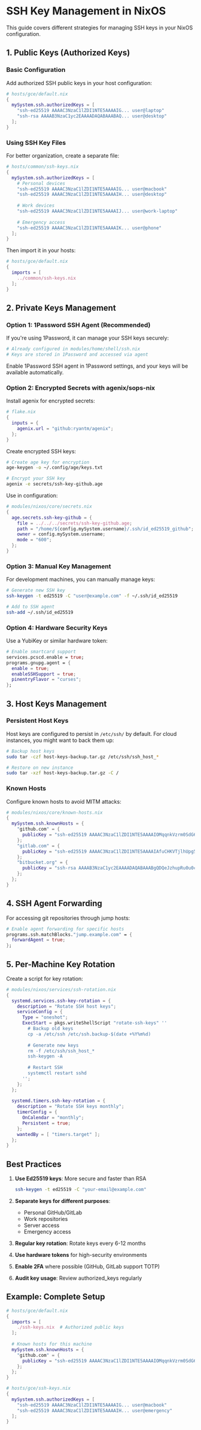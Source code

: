 # SSH Key Management in NixOS

This guide covers different strategies for managing SSH keys in your NixOS configuration.

## 1. Public Keys (Authorized Keys)

### Basic Configuration

Add authorized SSH public keys in your host configuration:

```nix
# hosts/gce/default.nix
{
  mySystem.ssh.authorizedKeys = [
    "ssh-ed25519 AAAAC3NzaC1lZDI1NTE5AAAAIG... user@laptop"
    "ssh-rsa AAAAB3NzaC1yc2EAAAADAQABAAABAQ... user@desktop"
  ];
}
```

### Using SSH Key Files

For better organization, create a separate file:

```nix
# hosts/common/ssh-keys.nix
{
  mySystem.ssh.authorizedKeys = [
    # Personal devices
    "ssh-ed25519 AAAAC3NzaC1lZDI1NTE5AAAAIG... user@macbook"
    "ssh-ed25519 AAAAC3NzaC1lZDI1NTE5AAAAIH... user@desktop"
    
    # Work devices
    "ssh-ed25519 AAAAC3NzaC1lZDI1NTE5AAAAIJ... user@work-laptop"
    
    # Emergency access
    "ssh-ed25519 AAAAC3NzaC1lZDI1NTE5AAAAIK... user@phone"
  ];
}
```

Then import it in your hosts:

```nix
# hosts/gce/default.nix
{
  imports = [
    ../common/ssh-keys.nix
  ];
}
```

## 2. Private Keys Management

### Option 1: 1Password SSH Agent (Recommended)

If you're using 1Password, it can manage your SSH keys securely:

```nix
# Already configured in modules/home/shell/ssh.nix
# Keys are stored in 1Password and accessed via agent
```

Enable 1Password SSH agent in 1Password settings, and your keys will be available automatically.

### Option 2: Encrypted Secrets with agenix/sops-nix

Install agenix for encrypted secrets:

```nix
# flake.nix
{
  inputs = {
    agenix.url = "github:ryantm/agenix";
  };
}
```

Create encrypted SSH keys:

```bash
# Create age key for encryption
age-keygen -o ~/.config/age/keys.txt

# Encrypt your SSH key
agenix -e secrets/ssh-key-github.age
```

Use in configuration:

```nix
# modules/nixos/core/secrets.nix
{
  age.secrets.ssh-key-github = {
    file = ../../../secrets/ssh-key-github.age;
    path = "/home/${config.mySystem.username}/.ssh/id_ed25519_github";
    owner = config.mySystem.username;
    mode = "600";
  };
}
```

### Option 3: Manual Key Management

For development machines, you can manually manage keys:

```bash
# Generate new SSH key
ssh-keygen -t ed25519 -C "user@example.com" -f ~/.ssh/id_ed25519

# Add to SSH agent
ssh-add ~/.ssh/id_ed25519
```

### Option 4: Hardware Security Keys

Use a YubiKey or similar hardware token:

```nix
# Enable smartcard support
services.pcscd.enable = true;
programs.gnupg.agent = {
  enable = true;
  enableSSHSupport = true;
  pinentryFlavor = "curses";
};
```

## 3. Host Keys Management

### Persistent Host Keys

Host keys are configured to persist in `/etc/ssh/` by default. For cloud instances, you might want to back them up:

```bash
# Backup host keys
sudo tar -czf host-keys-backup.tar.gz /etc/ssh/ssh_host_*

# Restore on new instance
sudo tar -xzf host-keys-backup.tar.gz -C /
```

### Known Hosts

Configure known hosts to avoid MITM attacks:

```nix
# modules/nixos/core/known-hosts.nix
{
  mySystem.ssh.knownHosts = {
    "github.com" = {
      publicKey = "ssh-ed25519 AAAAC3NzaC1lZDI1NTE5AAAAIOMqqnkVzrm0SdG6UOoqKLsabgH5C9okWi0dh2l9GKJl";
    };
    "gitlab.com" = {
      publicKey = "ssh-ed25519 AAAAC3NzaC1lZDI1NTE5AAAAIAfuCHKVTjlhUpg51r/IHs9Vq2bXEEcmHPQCLwjJjiZI";
    };
    "bitbucket.org" = {
      publicKey = "ssh-rsa AAAAB3NzaC1yc2EAAAADAQABAAABgQDQeJzhupRu0u0cdegZIa8e86EG2qOCsIsD1Xw0xSeiPDlCr7kq97NLmMbpKTRTocPJwTIuNwellpKSTRLfOjv7qGZrKa0np0Ng7wt8L+zfmLGm9bR4sSbZ9xZauPKL5IqnR5";
    };
  };
}
```

## 4. SSH Agent Forwarding

For accessing git repositories through jump hosts:

```nix
# Enable agent forwarding for specific hosts
programs.ssh.matchBlocks."jump.example.com" = {
  forwardAgent = true;
};
```

## 5. Per-Machine Key Rotation

Create a script for key rotation:

```nix
# modules/nixos/services/ssh-rotation.nix
{
  systemd.services.ssh-key-rotation = {
    description = "Rotate SSH host keys";
    serviceConfig = {
      Type = "oneshot";
      ExecStart = pkgs.writeShellScript "rotate-ssh-keys" ''
        # Backup old keys
        cp -a /etc/ssh /etc/ssh.backup-$(date +%Y%m%d)
        
        # Generate new keys
        rm -f /etc/ssh/ssh_host_*
        ssh-keygen -A
        
        # Restart SSH
        systemctl restart sshd
      '';
    };
  };
  
  systemd.timers.ssh-key-rotation = {
    description = "Rotate SSH keys monthly";
    timerConfig = {
      OnCalendar = "monthly";
      Persistent = true;
    };
    wantedBy = [ "timers.target" ];
  };
}
```

## Best Practices

1. **Use Ed25519 keys**: More secure and faster than RSA
   ```bash
   ssh-keygen -t ed25519 -C "your-email@example.com"
   ```

2. **Separate keys for different purposes**:
   - Personal GitHub/GitLab
   - Work repositories  
   - Server access
   - Emergency access

3. **Regular key rotation**: Rotate keys every 6-12 months

4. **Use hardware tokens** for high-security environments

5. **Enable 2FA** where possible (GitHub, GitLab support TOTP)

6. **Audit key usage**: Review authorized_keys regularly

## Example: Complete Setup

```nix
# hosts/gce/default.nix
{
  imports = [
    ./ssh-keys.nix  # Authorized public keys
  ];
  
  # Known hosts for this machine
  mySystem.ssh.knownHosts = {
    "github.com" = {
      publicKey = "ssh-ed25519 AAAAC3NzaC1lZDI1NTE5AAAAIOMqqnkVzrm0SdG6UOoqKLsabgH5C9okWi0dh2l9GKJl";
    };
  };
}

# hosts/gce/ssh-keys.nix  
{
  mySystem.ssh.authorizedKeys = [
    "ssh-ed25519 AAAAC3NzaC1lZDI1NTE5AAAAIG... user@macbook"
    "ssh-ed25519 AAAAC3NzaC1lZDI1NTE5AAAAIH... user@emergency"
  ];
}
```